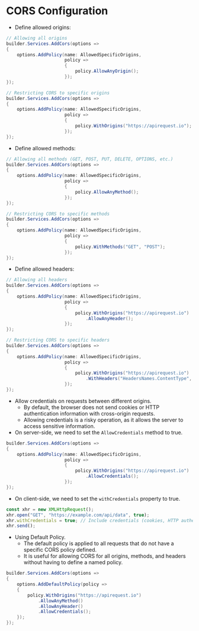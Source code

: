 # CORS Configuration

- Define allowed origins:

```csharp
// Allowing all origins
builder.Services.AddCors(options =>
{
    options.AddPolicy(name: AllowedSpecificOrigins,
                      policy =>
                      {
                          policy.AllowAnyOrigin();
                      });
});

// Restricting CORS to specific origins
builder.Services.AddCors(options =>
{
    options.AddPolicy(name: AllowedSpecificOrigins,
                      policy =>
                      {
                          policy.WithOrigins("https://apirequest.io");
                      });
});
```

- Define allowed methods:

```csharp
// Allowing all methods (GET, POST, PUT, DELETE, OPTIONS, etc.)
builder.Services.AddCors(options =>
{
    options.AddPolicy(name: AllowedSpecificOrigins,
                      policy =>
                      {
                          policy.AllowAnyMethod();
                      });
});

// Restricting CORS to specific methods
builder.Services.AddCors(options =>
{
    options.AddPolicy(name: AllowedSpecificOrigins,
                      policy =>
                      {
                          policy.WithMethods("GET", "POST");
                      });
});
```

- Define allowed headers:

```csharp
// Allowing all headers
builder.Services.AddCors(options =>
{
    options.AddPolicy(name: AllowedSpecificOrigins,
                      policy =>
                      {
                          policy.WithOrigins("https://apirequest.io")
                              .AllowAnyHeader();
                      });
});

// Restricting CORS to specific headers
builder.Services.AddCors(options =>
{
    options.AddPolicy(name: AllowedSpecificOrigins,
                      policy =>
                      {
                          policy.WithOrigins("https://apirequest.io")
                              .WithHeaders("HeadersNames.ContentType", "x.mycustomheader");
                      });
});
```

- Allow credentials on requests between different origins.
  - By default, the browser does not send cookies or HTTP authentication information with cross-origin requests.
  - Allowing credentials is a risky operation, as it allows the server to access sensitive information.
- On server-side, we need to set the `AllowCredentials` method to true.

```csharp
builder.Services.AddCors(options =>
{
    options.AddPolicy(name: AllowedSpecificOrigins,
                      policy =>
                      {
                          policy.WithOrigins("https://apirequest.io")
                              .AllowCredentials();
                      });
});
```

- On client-side, we need to set the `withCredentials` property to true.

```javascript
const xhr = new XMLHttpRequest();
xhr.open("GET", "https://example.com/api/data", true);
xhr.withCredentials = true; // Include credentials (cookies, HTTP authentication) in the request
xhr.send();
```

- Using Default Policy.
  - The default policy is applied to all requests that do not have a specific CORS policy defined.
  - It is useful for allowing CORS for all origins, methods, and headers without having to define a named policy.

```csharp
builder.Services.AddCors(options =>
{
    options.AddDefaultPolicy(policy =>
    {
        policy.WithOrigins("https://apirequest.io")
            .AllowAnyMethod()
            .AllowAnyHeader()
            .AllowCredentials();
    });
});
```
